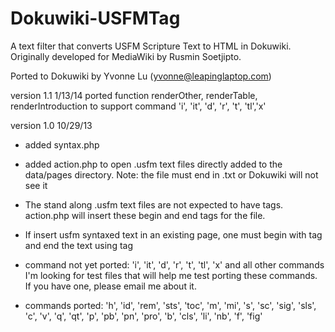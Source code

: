 Dokuwiki-USFMTag
=================

A text filter that converts USFM Scripture Text to HTML in Dokuwiki. Originally developed for MediaWiki by Rusmin 
Soetjipto.

Ported to Dokuwiki by Yvonne Lu (yvonne@leapinglaptop.com)

version 1.1 1/13/14
 ported function renderOther, renderTable, renderIntroduction to support command
 'i', 'it', 'd', 'r', 't', 'tl','x'

version 1.0 10/29/13
- added syntax.php
- added action.php to open .usfm text files directly added to the data/pages directory.
    Note:  the file must end in .txt or Dokuwiki will not see it
- The stand along .usfm text files are not expected to have <USFM></UFSM> tags.
    action.php will insert these begin and end tags for the file.
- If insert usfm syntaxed text in an existing page, one must begin with <USFM> tag and end
    the text using </USFM> tag
- command not yet ported:
    'i', 'it', 'd', 'r', 't', 'tl', 'x' and all other commands
    I'm looking for test files that will help me test porting these commands.  
    If you have one, please email me about it.

- commands ported:
    'h', 'id', 'rem', 'sts', 'toc', 'm', 'mi', 's', 'sc', 'sig', 'sls', 'c', 'v', 'q', 'qt',
    'p', 'pb', 'pn', 'pro', 'b', 'cls', 'li', 'nb', 'f', 'fig'




